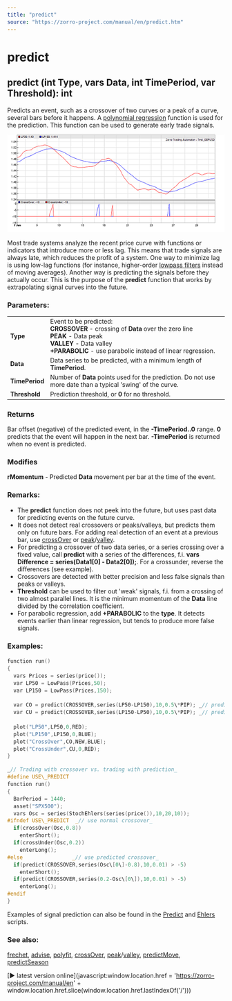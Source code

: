 ```yaml
---
title: "predict"
source: "https://zorro-project.com/manual/en/predict.htm"
---
```


# predict

## predict (int Type, vars Data, int TimePeriod, var Threshold): int

Predicts an event, such as a crossover of two curves or a peak of a curve, several bars before it happens. A [polynomial regression](136_polyfit_polynom.md) function is used for the prediction. This function can be used to generate early trade signals.

![](../images/predict.png)

Most trade systems analyze the recent price curve with functions or indicators that introduce more or less lag. This means that trade signals are always late, which reduces the profit of a system. One way to minimize lag is using low-lag functions (for instance, higher-order [lowpass filters](filter.md) instead of moving averages). Another way is predicting the signals before they actually occur. This is the purpose of the **predict** function that works by extrapolating signal curves into the future.

### Parameters:

<table border="0"><tbody><tr><td><strong>Type</strong></td><td>Event to be predicted:<br><strong>CROSSOVER</strong> - crossing of <strong>Data</strong> over the zero line<br><strong>PEAK</strong> - Data peak<br><strong>VALLEY</strong> - Data valley<br><strong>+PARABOLIC</strong> - use parabolic instead of linear regression.</td></tr><tr><td><strong>Data</strong></td><td>Data series to be predicted, with a minimum length of <strong>TimePeriod</strong>.</td></tr><tr><td><strong>TimePeriod</strong></td><td>Number of <strong>Data</strong> points used for the prediction. Do not use more date than a typical 'swing' of the curve.</td></tr><tr><td><strong>Threshold</strong></td><td>Prediction threshold, or <strong>0</strong> for no threshold.</td></tr></tbody></table>

### Returns

Bar offset (negative) of the predicted event, in the **\-TimePeriod..0** range. **0** predicts that the event will happen in the next bar. **\-TimePeriod** is returned when no event is predicted.

### Modifies

**rMomentum** - Predicted **Data** movement per bar at the time of the event.  

### Remarks:

*   The **predict** function does not peek into the future, but uses past data for predicting events on the future curve.
*   It does not detect real crossovers or peaks/valleys, but predicts them only on future bars. For adding real detection of an event at a previous bar, use [crossOver](121_crossOver_crossUnder.md) or [peak](122_peak_valley.md)/[valley](122_peak_valley.md).
*   For predicting a crossover of two data series, or a series crossing over a fixed value, call **predict** with a series of the differences, f.i. **vars Difference = series(Data1\[0\] - Data2\[0\]);**. For a crossunder, reverse the differences (see example).
*   Crossovers are detected with better precision and less false signals than peaks or valleys.
*   **Threshold** can be used to filter out 'weak' signals, f.i. from a crossing of two almost parallel lines. It is the minimum momentum of the **Data** line divided by the correlation coefficient.
*   For parabolic regression, add **+PARABOLIC** to the **type**. It detects events earlier than linear regression, but tends to produce more false signals.

### Examples:

```c
function run()
{
  vars Prices = series(price());
  var LP50 = LowPass(Prices,50);
  var LP150 = LowPass(Prices,150);
  
  var CO = predict(CROSSOVER,series(LP50-LP150),10,0.5\*PIP); _// predict crossover_
  var CU = predict(CROSSOVER,series(LP150-LP50),10,0.5\*PIP); _// predict crossunder_
    
  plot("LP50",LP50,0,RED);
  plot("LP150",LP150,0,BLUE);
  plot("CrossOver",CO,NEW,BLUE);
  plot("CrossUnder",CU,0,RED);
}
```
```c
_// Trading with crossover vs. trading with prediction_
#define USE\_PREDICT
function run() 
{
  BarPeriod = 1440;
  asset("SPX500");
  vars Osc = series(StochEhlers(series(price()),10,20,10));
#ifndef USE\_PREDICT  _// use normal crossover_
  if(crossOver(Osc,0.8)) 
    enterShort();
  if(crossUnder(Osc,0.2))
    enterLong();
#else                _// use predicted crossover_
  if(predict(CROSSOVER,series(Osc\[0\]-0.8),10,0.01) > -5) 
    enterShort();
  if(predict(CROSSOVER,series(0.2-Osc\[0\]),10,0.01) > -5) 
    enterLong();
#endif
}
```
Examples of signal prediction can also be found in the [Predict](020_Included_Scripts.md) and [Ehlers](020_Included_Scripts.md) scripts.

### See also:

[frechet](detect.md), [advise](advisor.md), [polyfit](136_polyfit_polynom.md), [crossOver](121_crossOver_crossUnder.md), [peak](122_peak_valley.md)/[valley](122_peak_valley.md), [predictMove](138_Seasonal_Strength.md), [predictSeason](138_Seasonal_Strength.md) 

[► latest version online](javascript:window.location.href = 'https://zorro-project.com/manual/en' + window.location.href.slice\(window.location.href.lastIndexOf\('/'\)\))